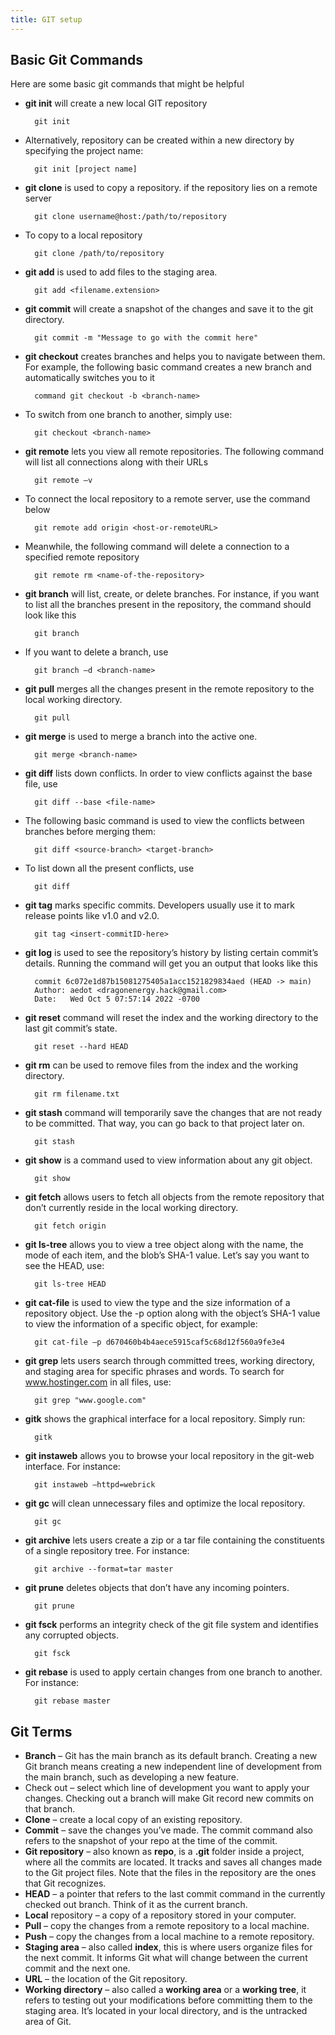 ```yaml
---
title: GIT setup
---
```


## Basic Git Commands

Here are some basic git commands that might be helpful

- **git init** will create a new local GIT repository

        git init

- Alternatively, repository can be created within a new directory by specifying the project name:

        git init [project name]

- **git clone** is used to copy a repository. if the repository lies on a remote server

        git clone username@host:/path/to/repository

- To copy to a local repository

        git clone /path/to/repository

- **git add** is used to add files to the staging area.

        git add <filename.extension>

- **git commit** will create a snapshot of the changes and save it to the git directory.

        git commit -m "Message to go with the commit here"

- **git checkout** creates branches and helps you to navigate between them. For example, the following basic command creates a new branch and automatically switches you to it

        command git checkout -b <branch-name>

- To switch from one branch to another, simply use:

        git checkout <branch-name>

- **git remote** lets you view all remote repositories. The following command will list all connections along with their URLs

        git remote –v

- To connect the local repository to a remote server, use the command below

        git remote add origin <host-or-remoteURL>

- Meanwhile, the following command will delete a connection to a specified remote repository

        git remote rm <name-of-the-repository>

- **git branch** will list, create, or delete branches. For instance, if you want to list all the branches present in the repository, the command should look like this

        git branch

- If you want to delete a branch, use

        git branch –d <branch-name>

- **git pull** merges all the changes present in the remote repository to the local working directory.

        git pull

- **git merge** is used to merge a branch into the active one.

        git merge <branch-name>

- **git diff** lists down conflicts. In order to view conflicts against the base file, use

        git diff --base <file-name>

- The following basic command is used to view the conflicts between branches before merging them:

        git diff <source-branch> <target-branch>

- To list down all the present conflicts, use

        git diff

- **git tag** marks specific commits.  Developers usually use it to mark release points like v1.0 and v2.0.

        git tag <insert-commitID-here>

- **git log** is used to see the repository’s history by listing certain commit’s details. Running the command will get you an output that looks like this

        commit 6c072e1d87b15081275405a1acc1521829834aed (HEAD -> main)
        Author: aedot <dragonenergy.hack@gmail.com>
        Date:   Wed Oct 5 07:57:14 2022 -0700

- **git reset** command will reset the index and the working directory to the last git commit’s state.

        git reset --hard HEAD

- **git rm** can be used to remove files from the index and the working directory.

        git rm filename.txt

- **git stash** command will temporarily save the changes that are not ready to be committed. That way, you can go back to that project later on.

        git stash

- **git show** is a command  used to view information about any git object.

        git show

- **git fetch** allows users to fetch all objects from the remote repository that don’t currently reside in the local working directory.

        git fetch origin

- **git ls-tree** allows you to view a tree object along with the name, the mode of each item, and the blob’s SHA-1 value. Let’s say you want to see the HEAD, use:

        git ls-tree HEAD

- **git cat-file** is used to view the type and the size information of a repository object. Use the -p option along with the object’s SHA-1 value to view the information of a specific object, for example:

        git cat-file –p d670460b4b4aece5915caf5c68d12f560a9fe3e4

- **git grep** lets users search through committed trees, working directory, and staging area for specific phrases and words. To search for www.hostinger.com in all files, use:

        git grep "www.google.com"

- **gitk** shows the graphical interface for a local repository. Simply run:

        gitk

- **git instaweb** allows you to browse your local repository in the git-web interface. For instance:

        git instaweb –httpd=webrick

- **git gc** will clean unnecessary files and optimize the local repository.

        git gc

- **git archive** lets users create a zip or a tar file containing the constituents of a single repository tree. For instance:

        git archive --format=tar master

- **git prune** deletes objects that don’t have any incoming pointers.

        git prune

- **git fsck** performs an integrity check of the git file system and identifies any corrupted objects.

        git fsck

- **git rebase** is used to apply certain changes from one branch to another. For instance:

        git rebase master


## Git Terms

- **Branch** – Git has the main branch as its default branch. Creating a new Git branch means creating a new independent line of development from the main branch, such as developing a new feature.
- Check out – select which line of development you want to apply your changes. Checking out a branch will make Git record new commits on that branch.
- **Clone** – create a local copy of an existing repository.
- **Commit** – save the changes you’ve made. The commit command also refers to the snapshot of your repo at the time of the commit.
- **Git repository** – also known as **repo**, is a **.git** folder inside a project, where all the commits are located. It tracks and saves all changes made to the Git project files. Note that the files in the repository are the ones that Git recognizes.
- **HEAD** – a pointer that refers to the last commit command in the currently checked out branch. Think of it as the current branch.
- **Local** repository – a copy of a repository stored in your computer.
- **Pull** – copy the changes from a remote repository to a local machine.
- **Push** – copy the changes from a local machine to a remote repository.
- **Staging area** – also called **index**, this is where users organize files for the next commit. It informs Git what will change between the current commit and the next one.
- **URL** – the location of the Git repository.
- **Working directory** – also called a **working area** or a **working tree**, it refers to testing out your modifications before committing them to the staging area. It’s located in your local directory, and is the untracked area of Git.
